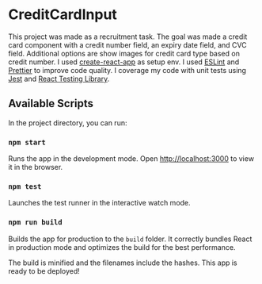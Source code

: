 # CreditCardInput

This project was made as a recruitment task. The goal was made a credit card component with a credit number field,
an expiry date field, and CVC field. Additional options are show images for credit card type based on credit number.
I used [create-react-app](https://github.com/facebook/create-react-app) as setup env. I used [ESLint](https://eslint.org/) and [Prettier](https://prettier.io/) to improve code quality.
I coverage my code with unit tests using [Jest](https://jestjs.io/) and [React Testing Library](https://github.com/testing-library/react-testing-library).

## Available Scripts

In the project directory, you can run:

### `npm start`

Runs the app in the development mode.
Open [http://localhost:3000](http://localhost:3000) to view it in the browser.

### `npm test`

Launches the test runner in the interactive watch mode.

### `npm run build`

Builds the app for production to the `build` folder.
It correctly bundles React in production mode and optimizes the build for the best performance.

The build is minified and the filenames include the hashes.
This app is ready to be deployed!
